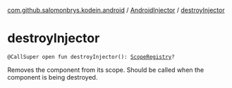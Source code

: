 [com.github.salomonbrys.kodein.android](../index.md) / [AndroidInjector](index.md) / [destroyInjector](.)

# destroyInjector

`@CallSuper open fun destroyInjector(): `[`ScopeRegistry`](../../com.github.salomonbrys.kodein/-scope-registry/index.md)`?`

Removes the component from its scope. Should be called when the component is being destroyed.

